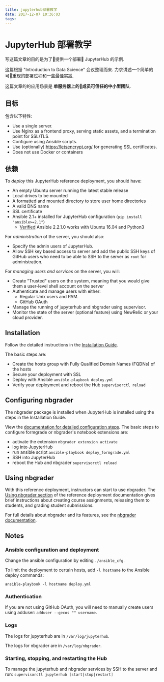 ```yaml
---
title: jupyterhub部署教学
date: 2017-12-07 10:36:03
tags:
---
```

# JupyterHub 部署教学



写这篇文章的目的是为了提供一个部署 JupyterHub 的示例.

这篇根据 "Introduction to Data Science" 会议整理而来.
力求讲述一个简单的可重现的部署过程和一些最佳实践.

这篇文章的的应用场景是 **单服务器上的成员可信任的中小型团队**.

## 目标

包含以下特性:

- Use a single server.
- Use Nginx as a frontend proxy, serving static assets, and a termination
  point for SSL/TLS.
- Configure using Ansible scripts.
- Use (optionally) https://letsencrypt.org/ for generating SSL certificates.
- Does not use Docker or containers

## 依赖

To *deploy* this JupyterHub reference deployment, you should have:

- An empty Ubuntu server running the latest stable release
- Local drives to be mounted
- A formatted and mounted directory to store user home directories
- A valid DNS name
- SSL certificate
- Ansible 2.1+ installed for JupyterHub configuration (`pip install "ansible>=2.1"`)
    - [Verified](https://github.com/jupyterhub/jupyterhub-deploy-teaching/issues/48#issuecomment-277407265) Ansible 2.2.1.0 works with Ubuntu 16.04 and Python3

For *administration* of the server, you should also:

- Specify the admin users of JupyterHub.
- Allow SSH key based access to server and add the public SSH keys of GitHub
  users who need to be able to SSH to the server as `root` for administration.

For *managing users and services* on the server, you will:

- Create "Trusted" users on the system, meaning that you would give them a
  user-level shell account on the server
- Authenticate and manage users with either:
  * Regular Unix users and PAM.
  * GitHub OAuth
- Manage the running of jupyterhub and nbgrader using supervisor.
- Monitor the state of the server (optional feature) using NewRelic or your
  cloud provider.

## Installation

Follow the detailed instructions in the [Installation Guide](http://jupyterhub-deploy-teaching.readthedocs.org/en/latest/installation.html).

The basic steps are:
- Create the hosts group with Fully Qualified Domain Names (FQDNs) of the hosts
- Secure your deployment with SSL
- Deploy with Ansible ``ansible-playbook deploy.yml``
- Verify your deployment and reboot the Hub ``supervisorctl reload``

## Configuring nbgrader

The nbgrader package is installed when JupyterHub is installed using the
steps in the Installation Guide.

View the [documentation for detailed configuration steps](http://jupyterhub-deploy-teaching.readthedocs.org/en/latest/configure-nbgrader.html). The basic steps to
configure formgrade or nbgrader's notebook extensions are:

- activate the extension ``nbgrader extension activate``
- log into JupyterHub
- run ansible script ``ansible-playbook deploy_formgrade.yml``
- SSH into JupyterHub
- reboot the Hub and nbgrader ``supervisorctl reload``

## Using nbgrader

With this reference deployment, instructors can start to use nbgrader.
The [Using nbgrader section](http://jupyterhub-deploy-teaching.readthedocs.org/en/latest/use-nbgrader.html)
of the reference deployment documentation gives brief instructions about
creating course assignments, releasing them to students, and grading student
submissions.

For full details about nbgrader and its features, see the [nbgrader documentation](http://nbgrader.readthedocs.org/en/latest/).

## Notes

### Ansible configuration and deployment

Change the ansible configuration by editing ``./ansible_cfg``.

To limit the deployment to certain hosts, add ``-l hostname`` to the
Ansible deploy commands:

``ansible-playbook -l hostname deploy.yml``

### Authentication
If you are not using GitHub OAuth, you will need to manually create users
using adduser: ``adduser --gecos "" username``.

### Logs
The logs for jupyterhub are in ``/var/log/jupyterhub``.

The logs for nbgrader are in ``/var/log/nbgrader``.

### Starting, stopping, and restarting the Hub
To manage the jupyterhub and nbgrader services by SSH to the server
and run: ``supervisorctl jupyterhub [start|stop|restart]``